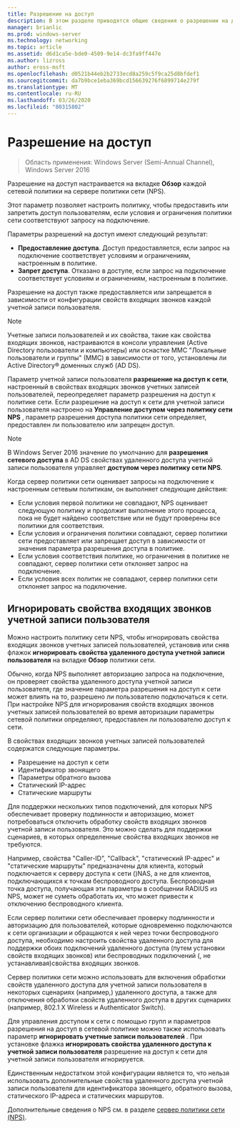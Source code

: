 ```yaml
---
title: Разрешение на доступ
description: В этом разделе приводятся общие сведения о разрешении на доступ политики сети для сервера политики сети в Windows Server 2016.
manager: brianlic
ms.prod: windows-server
ms.technology: networking
ms.topic: article
ms.assetid: d6d1ca5e-bde0-4509-9e14-dc3fa9ff447e
ms.author: lizross
author: eross-msft
ms.openlocfilehash: d0521b44eb2b2733ecd8a259c5f9ca25d8bfdef1
ms.sourcegitcommit: da7b9bce1eba369bcd156639276f6899714e279f
ms.translationtype: MT
ms.contentlocale: ru-RU
ms.lasthandoff: 03/26/2020
ms.locfileid: "80315802"
---
```

# <a name="access-permission"></a>Разрешение на доступ

>Область применения: Windows Server (Semi-Annual Channel), Windows Server 2016

Разрешение на доступ настраивается на вкладке **Обзор** каждой сетевой политики на сервере политики сети (NPS). 

Этот параметр позволяет настроить политику, чтобы предоставить или запретить доступ пользователям, если условия и ограничения политики сети соответствуют запросу на подключение. 

Параметры разрешений на доступ имеют следующий результат:

- **Предоставление доступа**. Доступ предоставляется, если запрос на подключение соответствует условиям и ограничениям, настроенным в политике.
- **Запрет доступа**. Отказано в доступе, если запрос на подключение соответствует условиям и ограничениям, настроенным в политике.

Разрешение на доступ также предоставляется или запрещается в зависимости от конфигурации свойств входящих звонков каждой учетной записи пользователя.

>[!NOTE]
>Учетные записи пользователей и их свойства, такие как свойства входящих звонков, настраиваются в консоли управления (Active Directory пользователи и компьютеры) или оснастке MMC "Локальные пользователи и группы" \(ММС\) в зависимости от того, установлены ли Active Directory&reg; доменных служб (AD DS).

Параметр учетной записи пользователя **разрешение на доступ к сети**, настроенный в свойствах входящих звонков учетных записей пользователей, переопределяет параметр разрешения на доступ к политике сети. Если разрешение на доступ к сети для учетной записи пользователя настроено на **Управление доступом через политику сети NPS** , параметр разрешения доступа политики сети определяет, предоставлен ли пользователю или запрещен доступ.

>[!NOTE]
>В Windows Server 2016 значение по умолчанию для **разрешения сетевого доступа** в AD DS свойствах удаленного доступа учетной записи пользователя управляет **доступом через политику сети NPS**.

Когда сервер политики сети оценивает запросы на подключение к настроенным сетевым политикам, он выполняет следующие действия:

- Если условия первой политики не совпадают, NPS оценивает следующую политику и продолжит выполнение этого процесса, пока не будет найдено соответствие или не будут проверены все политики для соответствия.
- Если условия и ограничения политики совпадают, сервер политики сети предоставляет или запрещает доступ в зависимости от значения параметра разрешения доступа в политике.
- Если условия соответствия политике, но ограничения в политике не совпадают, сервер политики сети отклоняет запрос на подключение.
- Если условия всех политик не совпадают, сервер политики сети отклоняет запрос на подключение.

## <a name="ignore-user-account-dial-in-properties"></a>Игнорировать свойства входящих звонков учетной записи пользователя

Можно настроить политику сети NPS, чтобы игнорировать свойства входящих звонков учетных записей пользователей, установив или сняв флажок **игнорировать свойства удаленного доступа учетной записи пользователя** на вкладке **Обзор** политики сети. 

Обычно, когда NPS выполняет авторизацию запроса на подключение, он проверяет свойства удаленного доступа учетной записи пользователя, где значение параметра разрешения на доступ к сети может влиять на то, разрешено ли пользователю подключаться к сети. При настройке NPS для игнорирования свойств входящих звонков учетных записей пользователей во время авторизации параметры сетевой политики определяют, предоставлен ли пользователю доступ к сети.

В свойствах входящих звонков учетных записей пользователей содержатся следующие параметры.

- Разрешение на доступ к сети
- Идентификатор звонящего
- Параметры обратного вызова
- Статический IP-адрес
- Статические маршруты

Для поддержки нескольких типов подключений, для которых NPS обеспечивает проверку подлинности и авторизацию, может потребоваться отключить обработку свойств входящих звонков учетной записи пользователя. Это можно сделать для поддержки сценариев, в которых определенные свойства входящих звонков не требуются.

Например, свойства "Caller-ID", "Callback", "статический IP-адрес" и "статические маршруты" предназначены для клиента, который подключается к серверу доступа к сети \(\)NAS, а не для клиентов, подключающихся к точкам беспроводного доступа. Беспроводная точка доступа, получающая эти параметры в сообщении RADIUS из NPS, может не суметь обработать их, что может привести к отключению беспроводного клиента.

Если сервер политики сети обеспечивает проверку подлинности и авторизацию для пользователей, которые одновременно подключаются к сети организации и обращаются к ней через точки беспроводного доступа, необходимо настроить свойства удаленного доступа для поддержки обоих подключений удаленного доступа \(путем установки свойств входящих звонков\) или беспроводных подключений \(, не устанавливая\)свойства входящих звонков.

Сервер политики сети можно использовать для включения обработки свойств удаленного доступа для учетной записи пользователя в некоторых сценариях \(например,\) удаленного доступа, а также для отключения обработки свойств удаленного доступа в других сценариях \(например, 802.1 X Wireless и Authenticator Switch\).

Для управления доступом к сети с помощью групп и параметров разрешения на доступ в сетевой политике можно также использовать параметр **игнорировать учетные записи пользователей** . При установке флажка **игнорировать свойства удаленного доступа к учетной записи пользователя** разрешение на доступ к сети для учетной записи пользователя игнорируется.

Единственным недостатком этой конфигурации является то, что нельзя использовать дополнительные свойства удаленного доступа учетной записи пользователя для идентификатора звонящего, обратного вызова, статического IP-адреса и статических маршрутов.

Дополнительные сведения о NPS см. в разделе [сервер политики сети (NPS)](nps-top.md).
